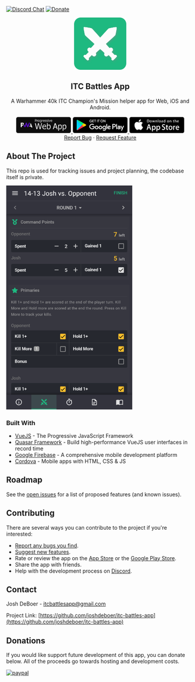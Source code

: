 <!-- Badges -->
[![Discord Chat](https://img.shields.io/badge/chat-on%20discord-738BD7.svg)](https://discord.gg/U7CPwTs)
[![Donate](https://img.shields.io/badge/donate-paypal-blue.svg)](https://www.paypal.com/cgi-bin/webscr?cmd=_s-xclick&hosted_button_id=VBEZEE6X8CS3E&source=url)

<!-- PROJECT LOGO -->
<p align="center">
  <a href="https://github.com/joshdeboer/itc-battles-app">
    <img src="images/app-icon.png" alt="Logo" height="140">
  </a>
  <h2 align="center">ITC Battles App</h2>
  <p align="center">
    A Warhammer 40k ITC Champion's Mission helper app for Web, iOS and Android.
    <br />
    <br/>
    <a href="https://itcbattles.app">
      <img src="images/web-app-badge.png" alt="Web App" height="44">
    </a>
    <a href="https://play.google.com/store/apps/details?id=com.joshdeboer.itcbattles">
      <img src="images/google-play-badge.png" alt="Google Play Store" height="44">
    </a>
    <a href="https://apps.apple.com/us/app/itc-battles/id1475052539">
      <img src="images/app-store-badge.png" alt="App Store" height="44">
    </a>
    <br />
    <a href="https://github.com/joshdeboer/itc-battles-app/issues">Report Bug</a>
    ·
    <a href="https://github.com/joshdeboer/itc-battles-app/issues">Request Feature</a>
  </p>
</p>


<!-- ABOUT THE PROJECT -->
## About The Project

This repo is used for tracking issues and project planning, the codebase itself is private.

<a href="https://itcbattles.app">
  <img src="images/screenshot.png" alt="App screenshot">
</a>



### Built With

* [VueJS](https://vuejs.org/) - The Progressive JavaScript Framework
* [Quasar Framework](https://quasar.dev/) - Build high-performance VueJS user interfaces in record time
* [Google Firebase](https://firebase.google.com/) - A comprehensive mobile development platform
* [Cordova](https://cordova.apache.org/) - Mobile apps with HTML, CSS &amp; JS



<!-- ROADMAP -->
## Roadmap

See the [open issues](https://github.com/joshdeboer/itc-battles-app/issues) for a list of proposed features (and known issues).



<!-- CONTRIBUTING -->
## Contributing

There are several ways you can contribute to the project if you're interested:
* <a href="https://github.com/joshdeboer/itc-battles-app/issues">Report any bugs you find</a>.
* <a href="https://github.com/joshdeboer/itc-battles-app/issues">Suggest new features</a>.
* Rate or review the app on the <a href="https://apps.apple.com/us/app/itc-battles/id1475052539">App Store</a> or the <a href="https://play.google.com/store/apps/details?id=com.joshdeboer.itcbattles">Google Play Store</a>.
* Share the app with friends.
* Help with the development process on <a href="https://discord.gg/U7CPwTs">Discord</a>.



<!-- CONTACT -->
## Contact

Josh DeBoer - itcbattlesapp@gmail.com

Project Link: [https://github.com/joshdeboer/itc-battles-app](https://github.com/joshdeboer/itc-battles-app)



<!-- Donations -->
## Donations

If you would like support future development of this app, you can donate below. All of the proceeds go towards hosting and development costs.

[![paypal](https://www.paypalobjects.com/en_US/i/btn/btn_donateCC_LG.gif)](https://www.paypal.com/cgi-bin/webscr?cmd=_s-xclick&hosted_button_id=VBEZEE6X8CS3E&source=url)




<!-- ACKNOWLEDGEMENTS 
## Acknowledgements

* []()
* []()
* []()-->

